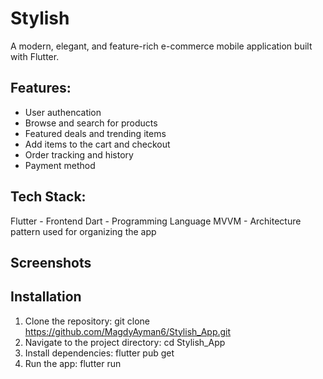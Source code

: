 # Stylish

A modern, elegant, and feature-rich e-commerce mobile application built with Flutter.

## Features:
- User authencation
- Browse and search for products  
- Featured deals and trending items  
- Add items to the cart and checkout  
- Order tracking and history
- Payment method

## Tech Stack:
Flutter - Frontend
Dart - Programming Language
MVVM - Architecture pattern used for organizing the app

## Screenshots


## Installation

1. Clone the repository: git clone https://github.com/MagdyAyman6/Stylish_App.git
2. Navigate to the project directory: cd Stylish_App
3. Install dependencies: flutter pub get
4. Run the app: flutter run

   

